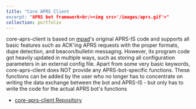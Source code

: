 ```yaml
---
title: "Core APRS Client
excerpt: "APRS bot framework<br/><img src='/images/aprs.gif'>"
collection: portfolio
---
```


core-aprs-client is based on [mpad](https://github.com/joergschultzelutter/mpad)'s original APRS-IS code and supports all basic features such as ACK'ing APRS requests with the proper formats, dupe detection, and beacon/bulletin messaging. However, its program code got heavily updated in multiple ways, such as storing all configuration parameters in an external config file. Apart from some very basic keywords, core-aprs-client does NOT provide any APRS-bot-specific functions. These functions can be added by the user who no longer has to concentrate on writing the data exchange between the bot and APRS-IS - but only has to write the code for the actual APRS bot's functions

- [core-aprs-client Repository](https://github.com/joergschultzelutter/core-aprs-client)
